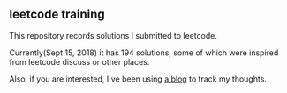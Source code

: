 ## leetcode training

This repository records solutions I submitted to leetcode. 

Currently(Sept 15, 2018) it has 194 solutions, some of which were inspired from leetcode discuss or other places.


Also, if you are interested, I've been using [a blog](https://www.jianshu.com/nb/9897105) to track my thoughts.  


